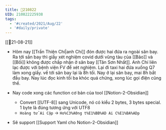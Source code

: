 ```yaml
---
title: 📝210822
UID: 210822225938
tags:
  - '#created/2021/Aug/22'
  - '#daily/private'
---
```

[[📝21-08-21]]

- Hôm nay [[Trần Thiện Chí|anh Chí]] đón được hai đứa ra ngoài sân bay. Ra tới sân bay thì giấy xét nghiệm covid dưới vũng tàu của [[Bảo]] và [[Bối]] không được chấp nhận ở sân bay [[Tân Sơn Nhất]]. Anh Chí liên lạc được với bệnh viện FV để xét nghiệm. Lại đi taxi hai đứa xuống Q7 làm xong giấy. về tới sân bay lại là 8h tối. Nay ở lại sân bay, mai 8h bắt đầu bay. Nay lúc đọc kinh tối ba khóc quá chừng, xong lúc gọi điện cũng thế.

- Nay code xong các function cơ bản của tool [[Notion-2-Obsidian]]
	- Convert [[UTF-8]] sang Unicode, nó có kiểu 2 bytes, 3 bytes special. 1 byte là đúng tương ứng với UTF8
	- `Hoàng tử Ai Cập` -> `Ho%C3%A0ng t%E1%BB%AD Ai C%E1%BA%ADp`

- Sẽ support [[Support Yaml cho Notion-2-Obsidian]]

